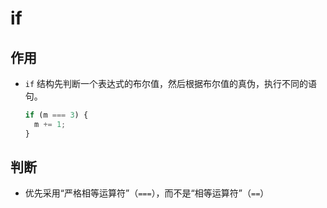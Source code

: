# if

## 作用

  - `if` 结构先判断一个表达式的布尔值，然后根据布尔值的真伪，执行不同的语句。

    ```javascript
    if (m === 3) {
      m += 1;
    }
    ```

## 判断

  - 优先采用“严格相等运算符”（`===`），而不是“相等运算符”（`==`）
